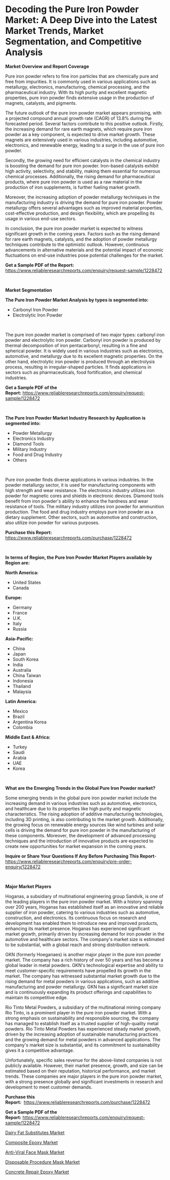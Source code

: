<p><h1>Decoding the Pure Iron Powder Market: A Deep Dive into the Latest Market Trends, Market Segmentation, and Competitive Analysis</h1></p><p><strong>Market Overview and Report Coverage</strong></p>
<p><p>Pure iron powder refers to fine iron particles that are chemically pure and free from impurities. It is commonly used in various applications such as metallurgy, electronics, manufacturing, chemical processing, and the pharmaceutical industry. With its high purity and excellent magnetic properties, pure iron powder finds extensive usage in the production of magnets, catalysts, and pigments.</p><p>The future outlook of the pure iron powder market appears promising, with a projected compound annual growth rate (CAGR) of 13.8% during the forecasted period. Several factors contribute to this positive outlook. Firstly, the increasing demand for rare earth magnets, which require pure iron powder as a key component, is expected to drive market growth. These magnets are extensively used in various industries, including automotive, electronics, and renewable energy, leading to a surge in the use of pure iron powder.</p><p>Secondly, the growing need for efficient catalysts in the chemical industry is boosting the demand for pure iron powder. Iron-based catalysts exhibit high activity, selectivity, and stability, making them essential for numerous chemical processes. Additionally, the rising demand for pharmaceutical products, where pure iron powder is used as a raw material in the production of iron supplements, is further fueling market growth.</p><p>Moreover, the increasing adoption of powder metallurgy techniques in the manufacturing industry is driving the demand for pure iron powder. Powder metallurgy offers several advantages such as improved material properties, cost-effective production, and design flexibility, which are propelling its usage in various end-use sectors.</p><p>In conclusion, the pure iron powder market is expected to witness significant growth in the coming years. Factors such as the rising demand for rare earth magnets, catalysts, and the adoption of powder metallurgy techniques contribute to the optimistic outlook. However, continuous advancements in alternative materials and the potential impact of economic fluctuations on end-use industries pose potential challenges for the market.</p></p>
<p><strong>Get a Sample PDF of the Report:</strong> <a href="https://www.reliableresearchreports.com/enquiry/request-sample/1228472">https://www.reliableresearchreports.com/enquiry/request-sample/1228472</a></p>
<p>&nbsp;</p>
<p><strong>Market Segmentation</strong></p>
<p><strong>The Pure Iron Powder Market Analysis by types is segmented into:</strong></p>
<p><ul><li>Carbonyl Iron Powder</li><li>Electrolytic Iron Powder</li></ul></p>
<p>&nbsp;</p>
<p><p>The pure iron powder market is comprised of two major types: carbonyl iron powder and electrolytic iron powder. Carbonyl iron powder is produced by thermal decomposition of iron pentacarbonyl, resulting in a fine and spherical powder. It is widely used in various industries such as electronics, automotive, and metallurgy due to its excellent magnetic properties. On the other hand, electrolytic iron powder is produced through an electrolysis process, resulting in irregular-shaped particles. It finds applications in sectors such as pharmaceuticals, food fortification, and chemical industries.</p></p>
<p><strong>Get a Sample PDF of the Report:</strong>&nbsp;<a href="https://www.reliableresearchreports.com/enquiry/request-sample/1228472">https://www.reliableresearchreports.com/enquiry/request-sample/1228472</a></p>
<p>&nbsp;</p>
<p><strong>The Pure Iron Powder Market Industry Research by Application is segmented into:</strong></p>
<p><ul><li>Powder Metallurgy</li><li>Electronics Industry</li><li>Diamond Tools</li><li>Military Industry</li><li>Food and Drug Industry</li><li>Others</li></ul></p>
<p>&nbsp;</p>
<p><p>Pure iron powder finds diverse applications in various industries. In the powder metallurgy sector, it is used for manufacturing components with high strength and wear resistance. The electronics industry utilizes iron powder for magnetic cores and shields in electronic devices. Diamond tools benefit from iron powder's ability to enhance the hardness and wear resistance of tools. The military industry utilizes iron powder for ammunition production. The food and drug industry employs pure iron powder as a dietary supplement. Other sectors, such as automotive and construction, also utilize iron powder for various purposes.</p></p>
<p><strong>Purchase this Report:</strong>&nbsp; <a href="https://www.reliableresearchreports.com/purchase/1228472">https://www.reliableresearchreports.com/purchase/1228472</a></p>
<p>&nbsp;</p>
<p><strong>In terms of Region, the Pure Iron Powder Market Players available by Region are:</strong></p>
<p>
    <p> <strong> North America: </strong>
        <ul>
            <li>United States</li>
            <li>Canada</li>
        </ul>
        </p> 
    <p> <strong> Europe: </strong>
        <ul>
            <li>Germany</li>
            <li>France</li>
            <li>U.K.</li>
            <li>Italy</li>
            <li>Russia</li>
        </ul>
        </p> 
    <p> <strong> Asia-Pacific: </strong>
        <ul>
            <li>China</li>
            <li>Japan</li>
            <li>South Korea</li>
            <li>India</li>
            <li>Australia</li>
            <li>China Taiwan</li>
            <li>Indonesia</li>
            <li>Thailand</li>
            <li>Malaysia</li>
        </ul>
        </p> 
    <p> <strong> Latin America: </strong>
        <ul>
            <li>Mexico</li>
            <li>Brazil</li>
            <li>Argentina Korea</li>
            <li>Colombia</li>
        </ul>
        </p> 
    <p> <strong> Middle East & Africa: </strong>
        <ul>
            <li>Turkey</li>
            <li>Saudi</li>
            <li>Arabia</li>
            <li>UAE</li>
            <li>Korea</li>
        </ul>
    </p>
    </p>
<p>&nbsp;</p>
<p><strong>What are the Emerging Trends in the Global Pure Iron Powder market?</strong></p>
<p><p>Some emerging trends in the global pure iron powder market include the increasing demand in various industries such as automotive, electronics, and healthcare due to its properties like high purity and magnetic characteristics. The rising adoption of additive manufacturing technologies, including 3D printing, is also contributing to the market growth. Additionally, the growing focus on renewable energy sources like wind turbines and solar cells is driving the demand for pure iron powder in the manufacturing of these components. Moreover, the development of advanced processing techniques and the introduction of innovative products are expected to create new opportunities for market expansion in the coming years.</p></p>
<p><strong>Inquire or Share Your Questions If Any Before Purchasing This Report</strong>- <a href="https://www.reliableresearchreports.com/enquiry/pre-order-enquiry/1228472">https://www.reliableresearchreports.com/enquiry/pre-order-enquiry/1228472</a></p>
<p>&nbsp;</p>
<p><strong>Major Market Players</strong></p>
<p><p>Hoganas, a subsidiary of multinational engineering group Sandvik, is one of the leading players in the pure iron powder market. With a history spanning over 200 years, Hoganas has established itself as an innovative and reliable supplier of iron powder, catering to various industries such as automotive, construction, and electronics. Its continuous focus on research and development has enabled them to introduce new and improved products, enhancing its market presence. Hoganas has experienced significant market growth, primarily driven by increasing demand for iron powder in the automotive and healthcare sectors. The company's market size is estimated to be substantial, with a global reach and strong distribution network.</p><p>GKN (formerly Hoeganaes) is another major player in the pure iron powder market. The company has a rich history of over 50 years and has become a global leader in metal powders. GKN's technological expertise and ability to meet customer-specific requirements have propelled its growth in the market. The company has witnessed substantial market growth due to the rising demand for metal powders in various applications, such as additive manufacturing and powder metallurgy. GKN has a significant market size and is continuously expanding its product offerings and capabilities to maintain its competitive edge.</p><p>Rio Tinto Metal Powders, a subsidiary of the multinational mining company Rio Tinto, is a prominent player in the pure iron powder market. With a strong emphasis on sustainability and responsible sourcing, the company has managed to establish itself as a trusted supplier of high-quality metal powders. Rio Tinto Metal Powders has experienced steady market growth, driven by the increasing adoption of sustainable manufacturing practices and the growing demand for metal powders in advanced applications. The company's market size is substantial, and its commitment to sustainability gives it a competitive advantage.</p><p>Unfortunately, specific sales revenue for the above-listed companies is not publicly available. However, their market presence, growth, and size can be estimated based on their reputation, historical performance, and market trends. These companies are major players in the pure iron powder market, with a strong presence globally and significant investments in research and development to meet customer demands.</p></p>
<p><strong>Purchase this Report:</strong>&nbsp;&nbsp;<a href="https://www.reliableresearchreports.com/purchase/1228472">https://www.reliableresearchreports.com/purchase/1228472</a></p>
<p></p>
<p><strong>Get a Sample PDF of the Report:</strong>&nbsp;<a href="https://www.reliableresearchreports.com/enquiry/request-sample/1228472">https://www.reliableresearchreports.com/enquiry/request-sample/1228472</a></p>
<p><p><a href="https://medium.com/@waltercruz6g/dairy-fat-substitutes-market-insights-into-market-cagr-market-trends-and-growth-strategies-84ce1dab73b0">Dairy Fat Substitutes Market</a></p><p><a href="https://github.com/GroverBarry/Market-Research-Report-List-2/blob/main/composite-epoxy-market.md">Composite Epoxy Market</a></p><p><a href="https://medium.com/@beauhagenes2023/anti-viral-face-mask-market-insight-market-trends-growth-forecasted-from-2023-to-2030-f65c9bd92d25">Anti-Viral Face Mask Market</a></p><p><a href="https://medium.com/@lupeosinski/disposable-procedure-mask-market-insight-market-trends-growth-forecasted-from-2023-to-2030-f69778be4db9">Disposable Procedure Mask Market</a></p><p><a href="https://github.com/RickHolmes3/Market-Research-Report-List-2/blob/main/concrete-repair-epoxy-market.md">Concrete Repair Epoxy Market</a></p></p>